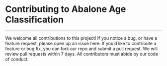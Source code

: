 # **Contributing to Abalone Age Classification**
___

We welcome all contributions to this project! If you notice a bug, or have a feature request, please open up an issue here.
If you’d like to contribute a feature or bug fix, you can fork our repo and submit a pull request.
We will review pull requests within 7 days. All contributors must abide by our code of conduct.
